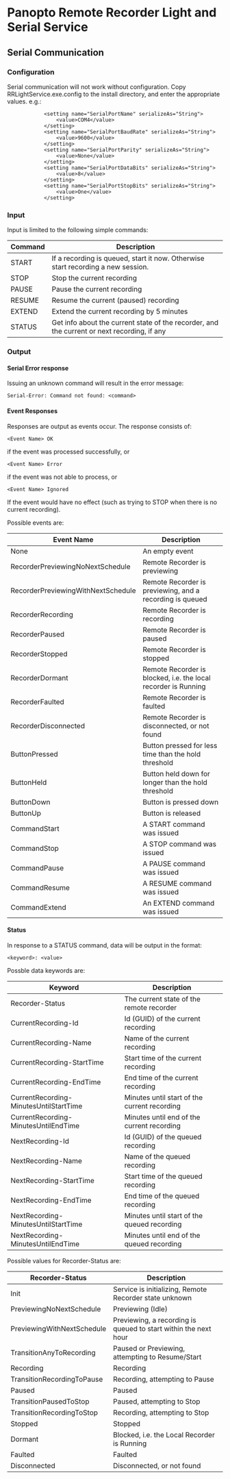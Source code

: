 # Panopto Remote Recorder Light and Serial Service

## Serial Communication

### Configuration
Serial communication will not work without configuration. Copy RRLightService.exe.config to the install directory, and enter the appropriate values. e.g.:

````
            <setting name="SerialPortName" serializeAs="String">
                <value>COM4</value>
            </setting>
            <setting name="SerialPortBaudRate" serializeAs="String">
                <value>9600</value>
            </setting>
            <setting name="SerialPortParity" serializeAs="String">
                <value>None</value>
            </setting>
            <setting name="SerialPortDataBits" serializeAs="String">
                <value>8</value>
            </setting>
            <setting name="SerialPortStopBits" serializeAs="String">
                <value>One</value>
            </setting>
````

### Input

Input is limited to the following simple commands:

Command | Description
--------|------------------------------------------
START   | If a recording is queued, start it now. Otherwise start recording a new session.
STOP    | Stop the current recording
PAUSE   | Pause the current recording
RESUME  | Resume the current (paused) recording
EXTEND  | Extend the current recording by 5 minutes
STATUS  | Get info about the current state of the recorder, and the current or next recording, if any

### Output

#### Serial Error response

Issuing an unknown command will result in the error message:
````
Serial-Error: Command not found: <command>
````

#### Event Responses

Responses are output as events occur. The response consists of:
````
<Event Name> OK
````
if the event was processed successfully, or
````
<Event Name> Error
````
if the event was not able to process, or
````
<Event Name> Ignored
````
If the event would have no effect (such as trying to STOP when there is no current recording).

Possible events are:

Event Name                         | Description
-----------------------------------|---------------------------
None                               | An empty event
RecorderPreviewingNoNextSchedule   | Remote Recorder is previewing
RecorderPreviewingWithNextSchedule | Remote Recorder is previewing, and a recording is queued
RecorderRecording                  | Remote Recorder is recording
RecorderPaused                     | Remote Recorder is paused
RecorderStopped                    | Remote Recorder is stopped
RecorderDormant                    | Remote Recorder is blocked, i.e. the local recorder is Running
RecorderFaulted                    | Remote Recorder is faulted
RecorderDisconnected               | Remote Recorder is disconnected, or not found
ButtonPressed                      | Button pressed for less time than the hold threshold
ButtonHeld                         | Button held down for longer than the hold threshold
ButtonDown                         | Button is pressed down
ButtonUp                           | Button is released
CommandStart                       | A START command was issued
CommandStop                        | A STOP command was issued
CommandPause                       | A PAUSE command was issued
CommandResume                      | A RESUME command was issued
CommandExtend                      | An EXTEND command was issued

#### Status

In response to a STATUS command, data will be output in the format:
```
<keyword>: <value>
```

Possble data keywords are:

Keyword                                | Description
---------------------------------------|---------------------------------------------
Recorder-Status                        | The current state of the remote recorder
CurrentRecording-Id                    | Id (GUID) of the current recording
CurrentRecording-Name                  | Name of the current recording
CurrentRecording-StartTime             | Start time of the current recording
CurrentRecording-EndTime               | End time of the current recording
CurrentRecording-MinutesUntilStartTime | Minutes until start of the current recording
CurrentRecording-MinutesUntilEndTime   | Minutes until end of the current recording
NextRecording-Id                       | Id (GUID) of the queued recording
NextRecording-Name                     | Name of the queued recording
NextRecording-StartTime                | Start time of the queued recording
NextRecording-EndTime                  | End time of the queued recording
NextRecording-MinutesUntilStartTime    | Minutes until start of the queued recording
NextRecording-MinutesUntilEndTime      | Minutes until end of the queued recording

Possible values for Recorder-Status are:

Recorder-Status            | Description
---------------------------|----------------------------------------------------------------
Init                       | Service is initializing, Remote Recorder state unknown
PreviewingNoNextSchedule   | Previewing (Idle)
PreviewingWithNextSchedule | Previewing, a recording is queued to start within the next hour
TransitionAnyToRecording   | Paused or Previewing, attempting to Resume/Start
Recording                  | Recording
TransitionRecordingToPause | Recording, attempting to Pause
Paused                     | Paused
TransitionPausedToStop     | Paused, attempting to Stop
TransitionRecordingToStop  | Recording, attempting to Stop
Stopped                    | Stopped
Dormant                    | Blocked, i.e. the Local Recorder is Running
Faulted                    | Faulted
Disconnected               | Disconnected, or not found
